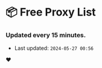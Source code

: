 # :package: Free Proxy List
### Updated every 15 minutes.

- Last updated: `2024-05-27 00:56`

:heart:
